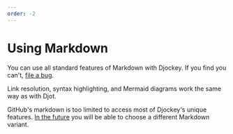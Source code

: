 ```yaml
---
order: -2
---
```


# Using Markdown

You can use all standard features of Markdown with Djockey. If you find you can't, [file a bug](https://github.com/irskep/djockey/issues).

Link resolution, syntax highlighting, and Mermaid diagrams work the same way as with Djot.

GitHub's markdown is too limited to access most of Djockey's unique features. [In the future](https://github.com/irskep/djockey/issues/12) you will be able to choose a different Markdown variant.
